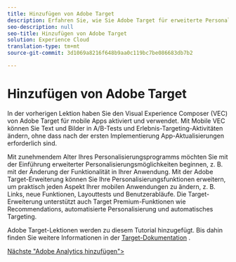 ```yaml
---
title: Hinzufügen von Adobe Target
description: Erfahren Sie, wie Sie Adobe Target für erweiterte Personalisierungsfälle implementieren. Diese Lektion ist Teil des Lernprogramms "Implementing the Experience Cloud in Mobile Android Applications"(Implementieren der Experience Cloud in mobilen Android-Anwendungen).
seo-description: null
seo-title: Hinzufügen von Adobe Target
solution: Experience Cloud
translation-type: tm+mt
source-git-commit: 3d1069a8216f648b9aa0c119bc7be086683db7b2

---
```



# Hinzufügen von Adobe Target

In der vorherigen Lektion haben Sie den Visual Experience Composer (VEC) von Adobe Target für mobile Apps aktiviert und verwendet. Mit Mobile VEC können Sie Text und Bilder in A/B-Tests und Erlebnis-Targeting-Aktivitäten ändern, ohne dass nach der ersten Implementierung App-Aktualisierungen erforderlich sind.

Mit zunehmendem Alter Ihres Personalisierungsprogramms möchten Sie mit der Einführung erweiterter Personalisierungsmöglichkeiten beginnen, z. B. mit der Änderung der Funktionalität in Ihrer Anwendung. Mit der Adobe Target-Erweiterung können Sie Ihre Personalisierungsfunktionen erweitern, um praktisch jeden Aspekt Ihrer mobilen Anwendungen zu ändern, z. B. Links, neue Funktionen, Layouttests und Benutzerabläufe. Die Target-Erweiterung unterstützt auch Target Premium-Funktionen wie Recommendations, automatisierte Personalisierung und automatisches Targeting.

Adobe Target-Lektionen werden zu diesem Tutorial hinzugefügt. Bis dahin finden Sie weitere Informationen in der [Target-Dokumentation](https://aep-sdks.gitbook.io/docs/using-mobile-extensions/adobe-target) .

[Nächste "Adobe Analytics hinzufügen"&gt;](analytics.md)